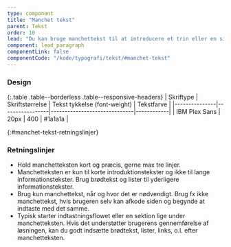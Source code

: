 ```yaml
---
type: component
title: "Manchet tekst"
parent: Tekst
order: 10
lead: "Du kan bruge manchettekst til at introducere et trin eller en sides indhold. Typisk kan du bruge den når og hvor, det giver mening i kontekst for brugerne."
component: lead_paragraph
componentLink: false
componentCode: "/kode/typografi/tekst/#manchet-tekst"
---
```


### Design

{:.table .table--borderless .table--responsive-headers}
| Skriftype     | Skriftstørrelse | Tekst tykkelse (font-weight) | Tekstfarve |
|---------------|-----------------|------------------------------|------------|
| IBM Plex Sans | 20px            | 400                          | #1a1a1a    |

{:#manchet-tekst-retningslinjer}
### Retningslinjer

- Hold manchetteksten kort og præcis, gerne max tre linjer.  
- Manchetteksten er kun til korte introduktionstekster og ikke til lange informationstekster. Brug brødtekst og lister til yderligere informationstekster.
- Brug kun manchettekst, når og hvor det er nødvendigt. Brug fx ikke manchettekst, hvis brugeren selv kan afkode siden og begynde at indtaste med det samme.
- Typisk starter indtastningsflowet eller en sektion lige under manchetteksten. Hvis det understøtter brugerens gennemførelse af løsningen, kan du godt indsætte brødtekst, lister, links, o.l. efter manchetteksten.
